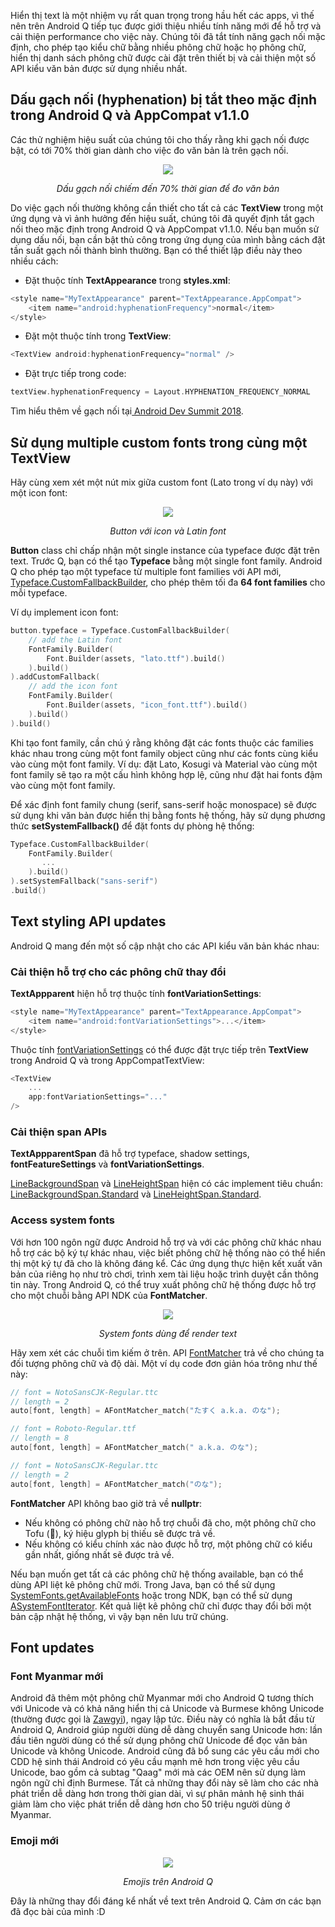 Hiển thị text là một nhiệm vụ rất quan trọng trong hầu hết các apps, vì thế nên trên Android Q tiếp tục được giới thiệu nhiều tính năng mới để hỗ trợ và cải thiện performance cho việc này. Chúng tôi đã tắt tính năng gạch nối mặc định, cho phép tạo kiểu chữ bằng nhiều phông chữ hoặc họ phông chữ, hiển thị danh sách phông chữ được cài đặt trên thiết bị và cải thiện một số API kiểu văn bản được sử dụng nhiều nhất.

## Dấu gạch nối (hyphenation) bị tắt theo mặc định trong Android Q và AppCompat v1.1.0

Các thử nghiệm hiệu suất của chúng tôi cho thấy rằng khi gạch nối được bật, có tới 70% thời gian dành cho việc đo văn bản là trên gạch nối.

<div align="center">
    
![](https://images.viblo.asia/4f09707e-30c7-4b3a-b801-d66feb65814a.png)
    
*Dấu gạch nối chiếm đến 70% thời gian để đo văn bản*
</div>

Do việc gạch nối thường không cần thiết cho tất cả các **TextView** trong một ứng dụng và vì ảnh hưởng đến hiệu suất, chúng tôi đã quyết định tắt gạch nối theo mặc định trong Android Q và AppCompat v1.1.0. Nếu bạn muốn sử dụng dấu nối, bạn cần bật thủ công trong ứng dụng của mình bằng cách đặt tần suất gạch nối thành bình thường. Bạn có thể thiết lập điều này theo nhiều cách:

- Đặt thuộc tính **TextAppearance** trong **styles.xml**:

```kotlin
<style name="MyTextAppearance" parent="TextAppearance.AppCompat">
    <item name="android:hyphenationFrequency">normal</item>
</style>
```

- Đặt một thuộc tính trong **TextView**:

```kotlin
<TextView android:hyphenationFrequency="normal" />
```

- Đặt trực tiếp trong code:

```kotlin
textView.hyphenationFrequency = Layout.HYPHENATION_FREQUENCY_NORMAL
```

Tìm hiểu thêm về gạch nối tại[ Android Dev Summit 2018](https://www.youtube.com/watch?v=vXqwRhjd7b4).

## Sử dụng multiple custom fonts trong cùng một TextView

Hãy cùng xem xét một nút mix giữa custom font (Lato trong ví dụ này) với một icon font:

<div align="center">
    
![](https://images.viblo.asia/ae9dc7bb-a1b0-4852-8453-c5421df537d6.png)
    
   *Button với icon và Latin font*
    
</div>
    
**Button** class chỉ chấp nhận một single instance của typeface được đặt trên text. Trước Q, bạn có thể tạo **Typeface** bằng một single font family. Android Q cho phép tạo một typeface từ multiple font families với API mới, [Typeface.CustomFallbackBuilder](https://developer.android.com/reference/android/graphics/Typeface.CustomFallbackBuilder), cho phép thêm tối đa **64 font families**  cho mỗi typeface.

Ví dụ implement icon font:

```kotlin
button.typeface = Typeface.CustomFallbackBuilder(
    // add the Latin font
    FontFamily.Builder(
        Font.Builder(assets, "lato.ttf").build()
    ).build()
).addCustomFallback(
    // add the icon font
    FontFamily.Builder(
        Font.Builder(assets, "icon_font.ttf").build()
    ).build()
).build()
```

Khi tạo font family, cần chú ý rằng không đặt các fonts thuộc các families khác nhau trong cùng một font family object cũng như các fonts cùng kiểu vào cùng một font family. Ví dụ: đặt Lato, Kosugi và Material vào cùng một font family sẽ tạo ra một cấu hình không hợp lệ, cũng như đặt hai fonts đậm vào cùng một font family.

Để xác định font family chung (serif, sans-serif hoặc monospace) sẽ được sử dụng khi văn bản được hiển thị bằng fonts hệ thống, hãy sử dụng phương thức **setSystemFallback()** để đặt fonts dự phòng hệ thống:

```kotlin
Typeface.CustomFallbackBuilder(
    FontFamily.Builder(
       ...
    ).build()
).setSystemFallback("sans-serif")
.build()
```

## Text styling API updates

Android Q mang đến một số cập nhật cho các API kiểu văn bản khác nhau:

### Cải thiện hỗ trợ cho các phông chữ thay đổi

**TextAppparent** hiện hỗ trợ thuộc tính **fontVariationSettings**:

```kotlin
<style name="MyTextAppearance" parent="TextAppearance.AppCompat">
    <item name="android:fontVariationSettings">...</item>
</style>
```

Thuộc tính [fontVariationSettings](https://developer.android.com/reference/android/widget/TextView.html#attr_android:fontVariationSettings) có thể được đặt trực tiếp trên **TextView** trong Android Q và trong AppCompatTextView:

```kotlin
<TextView
    ...
    app:fontVariationSettings="..."
/>
```

### Cải thiện span APIs

**TextAppparentSpan** đã hỗ trợ typeface, shadow settings, **fontFeatureSettings** và **fontVariationSettings**.

[LineBackgroundSpan](https://developer.android.com/reference/android/text/style/LineBackgroundSpan.html) và [LineHeightSpan](https://developer.android.com/reference/android/text/style/LineHeightSpan.html) hiện có các implement tiêu chuẩn: [LineBackgroundSpan.Standard](https://developer.android.com/reference/android/text/style/LineBackgroundSpan.Standard) và [LineHeightSpan.Standard](https://developer.android.com/reference/android/text/style/LineHeightSpan.Standard).

### Access system fonts

Với hơn 100 ngôn ngữ được Android hỗ trợ và với các phông chữ khác nhau hỗ trợ các bộ ký tự khác nhau, việc biết phông chữ hệ thống nào có thể hiển thị một ký tự đã cho là không đáng kể. Các ứng dụng thực hiện kết xuất văn bản của riêng họ như trò chơi, trình xem tài liệu hoặc trình duyệt cần thông tin này. Trong Android Q, có thể truy xuất phông chữ hệ thống được hỗ trợ cho một chuỗi bằng API NDK của **FontMatcher**.

<div align="center">
    
![](https://images.viblo.asia/b013d151-687c-48a9-9979-2e2d759b9fc6.png)
   
   *System fonts dùng để render text*
    
</div>

Hãy xem xét các chuỗi tìm kiếm ở trên. API [FontMatcher](https://developer.android.com/ndk/reference/group/font.html) trả về cho chúng ta đối tượng phông chữ và độ dài. Một ví dụ code đơn giản hóa trông như thế này:

```kotlin
// font = NotoSansCJK-Regular.ttc
// length = 2
auto[font, length] = AFontMatcher_match("たすく a.k.a. のな");

// font = Roboto-Regular.ttf
// length = 8
auto[font, length] = AFontMatcher_match(" a.k.a. のな");

// font = NotoSansCJK-Regular.ttc
// length = 2
auto[font, length] = AFontMatcher_match("のな");
```

**FontMatcher** API không bao giờ trả về **nullptr**:

* Nếu không có phông chữ nào hỗ trợ chuỗi đã cho, một phông chữ cho Tofu (󟿽), ký hiệu glyph bị thiếu sẽ được trả về.
* Nếu không có kiểu chính xác nào được hỗ trợ, một phông chữ có kiểu gần nhất, giống nhất sẽ được trả về.

Nếu bạn muốn get tất cả các phông chữ hệ thống available, bạn có thể dùng API liệt kê phông chữ mới. Trong Java, bạn có thể sử dụng  [SystemFonts.getAvailableFonts](https://developer.android.com/reference/android/graphics/fonts/SystemFonts#getAvailableFonts()) hoặc trong NDK, bạn có thể sử dụng [ASystemFontIterator](https://developer.android.com/ndk/reference/group/font.html#asystemfontiterator_next). Kết quả liệt kê phông chữ chỉ được thay đổi bởi một bản cập nhật hệ thống, vì vậy bạn nên lưu trữ chúng.

## Font updates

### Font Myanmar mới

Android đã thêm một phông chữ Myanmar mới cho Android Q tương thích với Unicode và có khả năng hiển thị cả Unicode và Burmese không Unicode (thường được gọi là [Zawgyi](https://www.unicode.org/faq/myanmar.html)), ngay lập tức. Điều này có nghĩa là bắt đầu từ Android Q, Android giúp người dùng dễ dàng chuyển sang Unicode hơn: lần đầu tiên người dùng có thể sử dụng phông chữ Unicode để đọc văn bản Unicode và không Unicode. Android cũng đã bổ sung các yêu cầu mới cho CDD hệ sinh thái Android có yêu cầu mạnh mẽ hơn trong việc yêu cầu Unicode, bao gồm cả subtag "Qaag" mới mà các OEM nên sử dụng làm ngôn ngữ chỉ định Burmese. Tất cả những thay đổi này sẽ làm cho các nhà phát triển dễ dàng hơn trong thời gian dài, vì sự phân mảnh hệ sinh thái giảm làm cho việc phát triển dễ dàng hơn cho 50 triệu người dùng ở Myanmar.

### Emoji mới

<div align="center">
    
![](https://images.viblo.asia/b854d489-ffba-47a1-aee4-357adc9a853e.gif)
    
   *Emojis trên Android Q*
    
</div>

Đây là những thay đổi đáng kể nhất về text trên Android Q. Cảm ơn các bạn đã đọc bài của mình :D